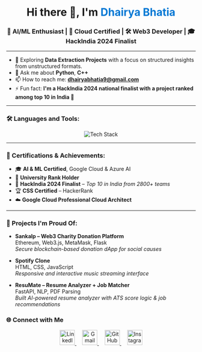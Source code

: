 <h1 align="center">Hi there 👋, I'm <span style="color:#0078D4">Dhairya Bhatia</span></h1>
<h3 align="center">🚀 AI/ML Enthusiast | 🧠 Cloud Certified | 🛠 Web3 Developer | 🎓 HackIndia 2024 Finalist</h3>

---

- 🧪 Exploring **Data Extraction Projects** with a focus on structured insights from unstructured formats.
- 💬 Ask me about **Python**, **C++**
- 📫 How to reach me: **dhairyabhatia9@gmail.com**
- ⚡ Fun fact: **I'm a HackIndia 2024 national finalist with a project ranked among top 10 in India 🚀**

---

### 🛠️ Languages and Tools:
<p align="center"> <img src="https://skillicons.dev/icons?i=python,cpp,html,css,js,mongodb,mysql,azure,fastapi,github,vscode" alt="Tech Stack" /> </p>

---

### 🧠 Certifications & Achievements:
- 🎓 **AI & ML Certified**, Google Cloud & Azure AI
- 🥇 **University Rank Holder**
- 🥈 **HackIndia 2024 Finalist** – *Top 10 in India from 2800+ teams*
- 🏆 **CSS Certified** – HackerRank
- ☁️ **Google Cloud Professional Cloud Architect**

---

### 🧰 Projects I'm Proud Of:
- **Sankalp – Web3 Charity Donation Platform**  
  Ethereum, Web3.js, MetaMask, Flask  
  *Secure blockchain-based donation dApp for social causes*

- **Spotify Clone**  
  HTML, CSS, JavaScript  
  *Responsive and interactive music streaming interface*

- **ResuMate – Resume Analyzer + Job Matcher**  
  FastAPI, NLP, PDF Parsing  
  *Built AI-powered resume analyzer with ATS score logic & job recommendations*




### 🌐 Connect with Me

<p align="center">
  <a href="https://www.linkedin.com/in/dhairya-bhatia-7436b6288/" target="_blank" rel="noopener noreferrer">
    <img src="https://cdn.jsdelivr.net/gh/devicons/devicon/icons/linkedin/linkedin-original.svg" alt="LinkedIn" width="40" height="40"/>
  </a>
  &nbsp;&nbsp;&nbsp;
  <a href="mailto:dhairyabhatia9@gmail.com" target="_blank" rel="noopener noreferrer">
    <img src="https://img.icons8.com/fluency/48/gmail.png" alt="Gmail" width="40" height="40"/>
  </a>
  &nbsp;&nbsp;&nbsp;
  <a href="https://github.com/dhairya1509" target="_blank" rel="noopener noreferrer">
    <img src="https://cdn.jsdelivr.net/gh/devicons/devicon/icons/github/github-original.svg" alt="GitHub" width="40" height="40"/>
  </a>
  &nbsp;&nbsp;&nbsp;
  <a href="https://www.instagram.com/dhairya_0109/" target="_blank" rel="noopener noreferrer">
    <img src="https://img.icons8.com/fluency/48/instagram-new.png" alt="Instagram" width="40" height="40"/>
  </a>
</p>



